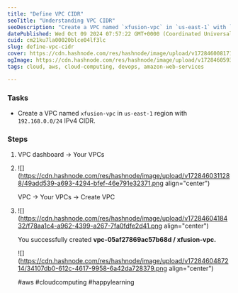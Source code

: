 ```yaml
---
title: "Define VPC CIDR"
seoTitle: "Understanding VPC CIDR"
seoDescription: "Create a VPC named `xfusion-vpc` in `us-east-1` with `192.168.0.0/24` IPv4 CIDR block. Learn how with these steps"
datePublished: Wed Oct 09 2024 07:57:22 GMT+0000 (Coordinated Universal Time)
cuid: cm21ku7la00020blce04lf3lc
slug: define-vpc-cidr
cover: https://cdn.hashnode.com/res/hashnode/image/upload/v1728460081719/da0fe01e-a505-4d6c-8783-3c37b4456648.png
ogImage: https://cdn.hashnode.com/res/hashnode/image/upload/v1728460593428/1b905e3e-e27d-4977-9394-c74608141ccf.png
tags: cloud, aws, cloud-computing, devops, amazon-web-services

---
```


### Tasks

* Create a VPC named `xfusion-vpc` in `us-east-1` region with `192.168.0.0/24` IPv4 CIDR.
    

### Steps

1. VPC dashboard → Your VPCs
    
2. ![](https://cdn.hashnode.com/res/hashnode/image/upload/v1728460311288/49add539-a693-4294-bfef-46e791e32371.png align="center")
    
    VPC → Your VPCs → Create VPC
    
3. ![](https://cdn.hashnode.com/res/hashnode/image/upload/v1728460418432/f78aa1c4-a962-4399-a267-7fa0fdfe2d41.png align="center")
    
    You successfully created **vpc-05af27869ac57b68d / xfusion-vpc.**
    
    ![](https://cdn.hashnode.com/res/hashnode/image/upload/v1728460487214/34107db0-612c-4617-9958-6a42da728379.png align="center")
    
    #aws #cloudcomputing #happylearning